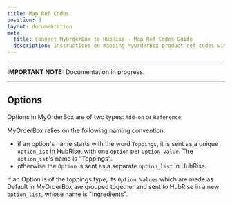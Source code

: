 ```yaml
---
title: Map Ref Codes
position: 3
layout: documentation
meta:
  title: Connect MyOrderBox to HubRise - Map Ref Codes Guide
  description: Instructions on mapping MyOrderBox product ref codes with other apps after connecting your EPOS with HubRise. Connect apps and synchronise your data.
---
```


---

**IMPORTANT NOTE:** Documentation in progress.

---

## Options

Options in MyOrderBox are of two types: `Add-on` or `Reference`

MyOrderBox relies on the following naming convention:

- if an option's name starts with the word `Toppings`, it is sent as a unique `option_ist` in HubRise, with one `option` per `Option Value`. The `option_ist`'s name is "Toppings".
- otherwise the `Option` is sent as a separate `option_list` in HubRise.

If an Option is of the toppings type, its `Option Values` which are made as Default in MyOrderBox are grouped together and sent to HubRise in a new `option_list`, whose name is "Ingredients".
